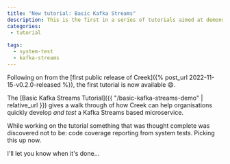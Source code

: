 ```yaml
---
title: "New tutorial: Basic Kafka Streams"
description: This is the first in a series of tutorials aimed at demonstrating the ease of use, power & features of Creek
categories:
 - tutorial
 
tags:
  - system-test
  - kafka-streams
---
```


Following on from the [first public release of Creek]({% post_url 2022-11-15-v0.2.0-released %}), the first tutorial 
is now available :smile:.

The [Basic Kafka Streams Tutorial]({{ "/basic-kafka-streams-demo" | relative_url }}) gives a walk through of 
how Creek can help organisations quickly develop _and test_ a Kafka Streams based microservice.

While working on the tutorial something that was thought complete was discovered not to be: code coverage reporting
from system tests. Picking this up now.

I'll let you know when it's done...
